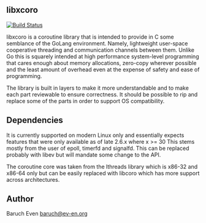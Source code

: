 libxcoro
--------

[![Build Status](https://travis-ci.org/baruch/libxcoro.png?branch=master)](https://travis-ci.org/baruch/libxcoro)

libxcoro is a coroutine library that is intended to provide in C some semblance
of the GoLang environment. Namely, lightweight user-space cooperative threading
and communication channels between them. Unlike Go this is squarely intended at
high performance system-level programming that cares enough about memory
allocations, zero-copy wherever possible and the least amount of overhead even
at the expense of safety and ease of programming.

The library is built in layers to make it more understandable and to make each
part reviewable to ensure correctness. It should be possible to rip and replace
some of the parts in order to support OS compatibility.

Dependencies
------------

It is currently supported on modern Linux only and essentially expects
features that were only available as of late 2.6.x where x >= 30
This stems mostly from the user of epoll, timerfd and signalfd.
This can be replaced probably with libev but will mandate some change to the
API.

The coroutine core was taken from the lthreads library which is x86-32 and
x86-64 only but can be easily replaced with libcoro which has more support
across architectures.

Author
------

Baruch Even <baruch@ev-en.org>
